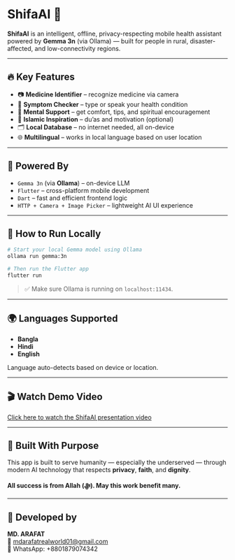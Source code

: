 # ShifaAI 📱

**ShifaAI** is an intelligent, offline, privacy-respecting mobile health assistant powered by **Gemma 3n** (via Ollama) — built for people in rural, disaster-affected, and low-connectivity regions.

---

## 🔥 Key Features
- 📷 **Medicine Identifier** – recognize medicine via camera
- 💬 **Symptom Checker** – type or speak your health condition
- 🌙 **Mental Support** – get comfort, tips, and spiritual encouragement
- 🛐 **Islamic Inspiration** – du’as and motivation (optional)
- 🗂️ **Local Database** – no internet needed, all on-device
- 🌐 **Multilingual** – works in local language based on user location

---

## 🧠 Powered By
- `Gemma 3n` (via **Ollama**) – on-device LLM  
- `Flutter` – cross-platform mobile development  
- `Dart` – fast and efficient frontend logic  
- `HTTP + Camera + Image Picker` – lightweight AI UI experience

---

## 🚀 How to Run Locally

```bash
# Start your local Gemma model using Ollama
ollama run gemma:3n

# Then run the Flutter app
flutter run
```

> ✅ Make sure Ollama is running on `localhost:11434`.

---

## 🌍 Languages Supported
-  **Bangla**
-  **Hindi**
-  **English**

Language auto-detects based on device or location.

---

## 🎬 Watch Demo Video
[Click here to watch the ShifaAI presentation video](https://youtu.be/n8f1AWlX6W8?si=4m4VH-0ci7lbc_AY)

---

## 🤲 Built With Purpose

This app is built to serve humanity — especially the underserved — through modern AI technology that respects **privacy**, **faith**, and **dignity**.

**All success is from Allah (ﷻ). May this work benefit many.**

---

## 👤 Developed by
**MD. ARAFAT**  
📧 mdarafatrealworld01@gmail.com  
📱 WhatsApp: +8801879074342
